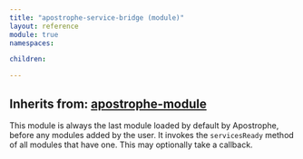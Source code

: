 ```yaml
---
title: "apostrophe-service-bridge (module)"
layout: reference
module: true
namespaces:

children:

---
```

## Inherits from: [apostrophe-module](../apostrophe-module/index.html)
This module is always the last module loaded by default by Apostrophe,
before any modules added by the user. It invokes the
`servicesReady` method of all modules that have one. This may
optionally take a callback.


